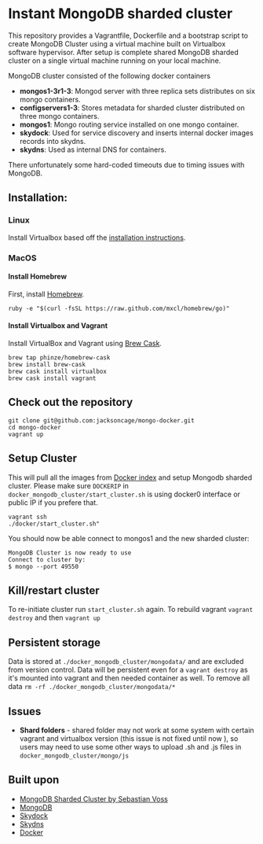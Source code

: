 # Instant MongoDB sharded cluster
This repository provides a Vagrantfile, Dockerfile and a bootstrap script to create MongoDB Cluster using a virtual machine built on Virtualbox software hypervisor. After setup is complete shared MongoDB sharded cluster on a single virtual machine running on your local machine.

MongoDB cluster consisted of the following docker containers

 - **mongos1-3r1-3**: Mongod server with three replica sets distributes on six mongo containers.
 - **configservers1-3**: Stores metadata for sharded cluster distributed on three mongo containers.
 - **mongos1**:	Mongo routing service installed on one mongo container.
 - **skydock**:	Used for service discovery and inserts internal docker images records into skydns.
 - **skydns**: Used as internal DNS for containers.

There unfortunately some hard-coded timeouts due to timing issues with MongoDB.

## Installation:

### Linux
Install Virtualbox based off the [installation instructions](https://www.virtualbox.org/wiki/Linux_Downloads).

### MacOS

#### Install Homebrew
First, install [Homebrew](http://brew.sh/).

	ruby -e "$(curl -fsSL https://raw.github.com/mxcl/homebrew/go)"

#### Install Virtualbox and Vagrant
Install VirtualBox and Vagrant using [Brew Cask](https://github.com/phinze/homebrew-cask).

	brew tap phinze/homebrew-cask
	brew install brew-cask
	brew cask install virtualbox
	brew cask install vagrant

## Check out the repository

	git clone git@github.com:jacksoncage/mongo-docker.git
	cd mongo-docker
	vagrant up

## Setup Cluster
This will pull all the images from [Docker index](https://index.docker.io/u/jacksoncage/mongo/) and setup Mongodb sharded cluster. Please make sure `DOCKERIP` in `docker_mongodb_cluster/start_cluster.sh` is using docker0 interface or public IP if you prefere that.

	vagrant ssh
	./docker/start_cluster.sh"

You should now be able connect to mongos1 and the new sharded cluster:

	MongoDB Cluster is now ready to use
	Connect to cluster by:
	$ mongo --port 49550


## Kill/restart cluster
To re-initiate cluster run `start_cluster.sh` again. To rebuild vagrant `vagrant destroy` and then `vagrant up`


## Persistent storage
Data is stored at `./docker_mongodb_cluster/mongodata/` and are excluded from version control. Data will be persistent even for a `vagrant destroy` as it's mounted into vagrant and then needed container as well. To remove all data `rm -rf ./docker_mongodb_cluster/mongodata/*`

## Issues
 - **Shard folders** - shared folder may not work at some system with certain vagrant and virtualbox version (this issue is not fixed until now ), so users may need to use some other ways to upload .sh and .js files in `docker_mongodb_cluster/mongo/js`


## Built upon
 - [MongoDB Sharded Cluster by Sebastian Voss](https://github.com/sebastianvoss/docker)
 - [MongoDB](http://www.mongodb.org/)
 - [Skydock](https://github.com/crosbymichael/skydock)
 - [Skydns](https://github.com/skynetservices/skydns)
 - [Docker](https://github.com/dotcloud/docker/)
